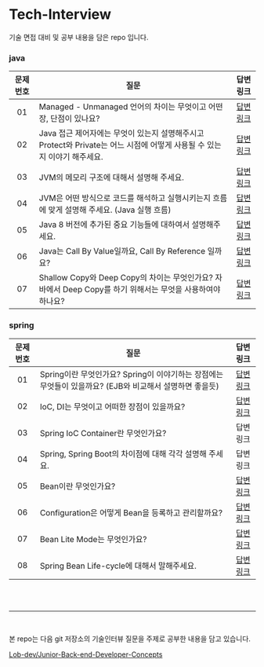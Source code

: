 # Tech-Interview
기술 면접 대비 및 공부 내용을 담은 repo 입니다.

### java
| 문제 번호 |질문|                                   답변 링크                                   |
|:-----:|--------------------|:-------------------------------------------------------------------------:|
|  01   |Managed - Unmanaged 언어의 차이는 무엇이고 어떤 장, 단점이 있나요?| [답변링크](https://github.com/isoomni/Tech-Interview/blob/main/soom/java1.md) |
|  02   |Java 접근 제어자에는 무엇이 있는지 설명해주시고 Protect와 Private는 어느 시점에 어떻게 사용될 수 있는지 이야기 해주세요.| [답변링크](https://github.com/isoomni/Tech-Interview/blob/main/soom/java2.md) |
|  03   |JVM의 메모리 구조에 대해서 설명해 주세요.| [답변링크](https://github.com/isoomni/Tech-Interview/blob/main/soom/java3.md) |
|  04   |JVM은 어떤 방식으로 코드를 해석하고 실행시키는지 흐름에 맞게 설명해 주세요. (Java 실행 흐름)| [답변링크](https://github.com/isoomni/Tech-Interview/blob/main/soom/java4.md) |
|  05   |Java 8 버전에 추가된 중요 기능들에 대하여서 설명해주세요.| [답변링크](https://github.com/isoomni/Tech-Interview/blob/main/soom/java5.md) |
|  06   |Java는 Call By Value일까요, Call By Reference 일까요?| [답변링크](https://github.com/isoomni/Tech-Interview/blob/main/soom/java6.md) |
|  07   |Shallow Copy와 Deep Copy의 차이는 무엇인가요? 자바에서 Deep Copy를 하기 위해서는 무엇을 사용하여야 하나요?| [답변링크](https://github.com/isoomni/Tech-Interview/blob/main/soom/java7.md) |

### spring
| 문제 번호 |질문|                                    답변 링크                                    |
|:-----:|--------------------|:---------------------------------------------------------------------------:|
|  01   |Spring이란 무엇인가요? Spring이 이야기하는 장점에는 무엇들이 있을까요? (EJB와 비교해서 설명하면 좋을듯)| [답변링크](https://github.com/isoomni/Tech-Interview/blob/main/soom/spring1.md) |
|  02   |IoC, DI는 무엇이고 어떠한 장점이 있을까요?| [답변링크](https://github.com/isoomni/Tech-Interview/blob/main/soom/spring2.md) |
|  03   |Spring IoC Container란 무엇인가요?|                                    답변링크                                     |
|  04   |Spring, Spring Boot의 차이점에 대해 각각 설명해 주세요.|                                    답변링크                                     |
|  05   |Bean이란 무엇인가요?| [답변링크](https://github.com/isoomni/Tech-Interview/blob/main/soom/spring5.md) |
|  06   |Configuration은 어떻게 Bean을 등록하고 관리할까요?| [답변링크](https://github.com/isoomni/Tech-Interview/blob/main/soom/spring6.md) |
|  07   |Bean Lite Mode는 무엇인가요?| [답변링크](https://github.com/isoomni/Tech-Interview/blob/main/soom/spring7.md) |
|  08   |Spring Bean Life-cycle에 대해서 말해주세요.| [답변링크](https://github.com/isoomni/Tech-Interview/blob/main/soom/spring8.md) |


</br></br>

---

</br>

본 repo는 다음 git 저장소의 기술인터뷰 질문을 주제로 공부한 내용을 담고 있습니다.

[Lob-dev/Junior-Back-end-Developer-Concepts](https://github.com/Lob-dev/Junior-Back-end-Developer-Concepts/blob/main/Job%20interview.md)


</br>
